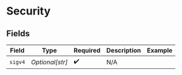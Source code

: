 # Security


## Fields

| Field              | Type               | Required           | Description        | Example            |
| ------------------ | ------------------ | ------------------ | ------------------ | ------------------ |
| `sigv4`            | *Optional[str]*    | :heavy_check_mark: | N/A                |                    |